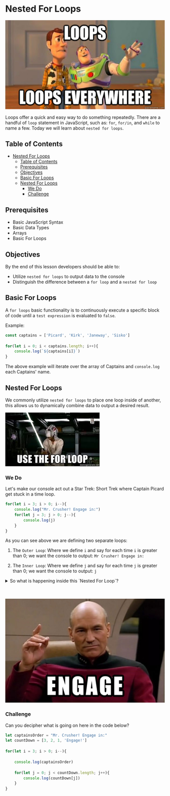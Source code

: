 # Nested For Loops
![loops everywhere](./images/loops-everywhere.jpg "Loops Everywhere")

Loops offer a quick and easy way to do something repeatedly. There are a handful of `loop` statement in JavaScript, such as: `for`, `for/in`, and `while` to name a few. Today we will learn about `nested for loops`.

## Table of Contents
- [Nested For Loops](#nested-for-loops)
  - [Table of Contents](#table-of-contents)
  - [Prerequisites](#prerequisites)
  - [Objectives](#objectives)
  - [Basic For Loops](#basic-for-loops)
  - [Nested For Loops](#nested-for-loops-1)
    - [We Do](#we-do)
    - [Challenge](#challenge)

## Prerequisites
* Basic JavaScript Syntax
* Basic Data Types
* Arrays
* Basic For Loops

## Objectives
By the end of this lesson developers should be able to:

* Utilize `nested for loops` to output data to the console
* Distinguish the difference between a `for loop` and a `nested for loop`

## Basic For Loops
A `for loops` basic functionality is to continuously execute a specific block of code until a `test expression` is evaluated to `false`.

Example:
```js
const captains = ['Picard', 'Kirk', 'Janeway', 'Sisko']

for(let i = 0; i < captains.length; i++){
    console.log(`${captains[i]}`)
}
```

The above example will iterate over the array of Captains and `console.log` each Captains' name.


## Nested For Loops
We commonly utilize `nested for loops` to place one loop inside of another, this allows us to dynamically combine data to output a desired result.

![Use The Loop](./images/use-the-for-loop.jpeg "Use the Loope")

### We Do
Let's make our console act out a Star Trek: Short Trek where Captain Picard get stuck in a time loop.


```js
for(let i = 3; i > 0; i--){
    console.log("Mr. Crusher! Engage in:")
    for(let j = 3; j > 0; j--){
        console.log(j)
    }
}
```

As you can see above we are defining two separate loops:
1. The `Outer Loop`: Where we define `i` and say for each time `i` is greater than 0; we want the console to output: `Mr Crusher! Engage in:`

2. The `Inner Loop`: Where we define `j` and say for each time `j` is greater than 0; we want the console to output: `j`


<details>
  <summary>So what is happening inside this `Nested For Loop`?</summary>

By nesting the `Inner Loop` inside of the `Outer Loop` we are able to:
  1. Execute our `Outer Loop` which outputs Captain Picard's command once
  2. Then `Inner Loop` is executed and outputs its `console log` until its condition is evaluated as true; ie: `3`, `2`, `1`
  3. Then the `Out Loop` picks up where it left off and outputs Captain Picard's command again because its condition has not been met
  4. Which then causes the the `Inner Loop` to execute again and repeat step two listed above
  5. Then we run through step one and two one more time due to the `Out Loop` not ceasing to execute until its condition is evaluated to true
</details>

<br/>
<br/>

![Engage](./images/engage-picard.jpg "Engage")

### Challenge
Can you decipher what is going on here in the code below?

```js
let captainsOrder = "Mr. Crusher! Engage in:"
let countDown = [3, 2, 1, 'Engage!']

for(let i = 3; i > 0; i--){

    console.log(captainsOrder)

    for(let j = 0; j < countDown.length; j++){
        console.log(countDown[j])
    }
}
```


